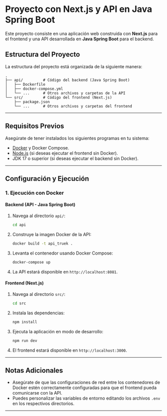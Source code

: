 # Proyecto con Next.js y API en Java Spring Boot

Este proyecto consiste en una aplicación web construida con **Next.js** para el frontend y una API desarrollada en **Java Spring Boot** para el backend. 

## Estructura del Proyecto

La estructura del proyecto está organizada de la siguiente manera:

```
.
├── api/         # Código del backend (Java Spring Boot)
│   ├── Dockerfile
│   ├── docker-compose.yml
│   └── ...      # Otros archivos y carpetas de la API
└── src/         # Código del frontend (Next.js)
    ├── package.json
    └── ...      # Otros archivos y carpetas del frontend
```

---

## Requisitos Previos

Asegúrate de tener instalados los siguientes programas en tu sistema:

- [Docker](https://www.docker.com/) y Docker Compose.
- [Node.js](https://nodejs.org/) (si deseas ejecutar el frontend sin Docker).
- JDK 17 o superior (si deseas ejecutar el backend sin Docker).

---

## Configuración y Ejecución

### 1. Ejecución con Docker

#### Backend (API - Java Spring Boot)

1. Navega al directorio `api/`:
   ```bash
   cd api
   ```
2. Construye la imagen Docker de la API:
   ```bash
   docker build -t api_truek .
   ```
3. Levanta el contenedor usando Docker Compose:
   ```bash
   docker-compose up
   ```
4. La API estará disponible en `http://localhost:8081`.

#### Frontend (Next.js)

1. Navega al directorio `src/`:
   ```bash
   cd src
   ```
2. Instala las dependencias:
   ```bash
   npm install
   ```
3. Ejecuta la aplicación en modo de desarrollo:
   ```bash
   npm run dev
   ```
4. El frontend estará disponible en `http://localhost:3000`.

---

## Notas Adicionales

- Asegúrate de que las configuraciones de red entre los contenedores de Docker estén correctamente configuradas para que el frontend pueda comunicarse con la API.
- Puedes personalizar las variables de entorno editando los archivos `.env` en los respectivos directorios.

---